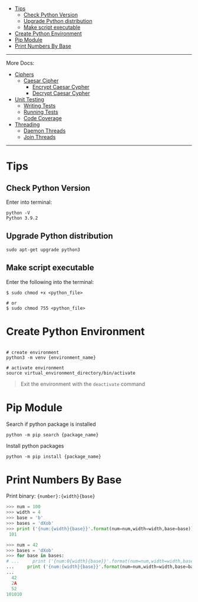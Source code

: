 - [Tips](#tips)
  - [Check Python Version](#check-python-version)
  - [Upgrade Python distribution](#upgrade-python-distribution)
  - [Make script executable](#make-script-executable)
- [Create Python Environment](#create-python-environment)
- [Pip Module](#pip-module)
- [Print Numbers By Base](#print-numbers-by-base)

---
More Docs:
- [Ciphers](docs/ciphers.md)
  - [Caesar Cipher](docs/ciphers.md#caesar-cipher)
    - [Encrypt Caesar Cypher](docs/ciphers.md#encrypt-caesar-cipher)
    - [Decrypt Caesar Cypher](docs/ciphers.md#decrypt-caesar-cipher)
- [Unit Testing](docs/unittesting.md)
  - [Writing Tests](docs/unittesting.md#writing-tests)
  - [Running Tests](docs/unittesting.md#running-tests)
  - [Code Coverage](docs/unittesting.md#code-coverage)
- [Threading](docs/threading.md)
  - [Daemon Threads](docs/threading.md#daemon-threads)
  - [Join Threads](docs/threading.md#joining-threads)
---

# Tips
## Check Python Version
Enter into terminal:
```shell
python -V
Python 3.9.2
```

## Upgrade Python distribution
```shell
sudo apt-get upgrade python3
```

## Make script executable
Enter the following into the terminal:
```shell
$ sudo chmod +x <python_file>

# or
$ sudo chmod 755 <python_file>
```

# Create Python Environment
```shell

# create environment
python3 -m venv {environment_name}

# activate environment
source virtual_environment_directory/bin/activate
```
> Exit the environment with the `deactivate` command

# Pip Module
Search if python package is installed
```shell
python -m pip search {package_name}
```

Install python packages
```shell
python -m pip install {package_name}
```

# Print Numbers By Base

Print binary: `{number}:{width}{base}`

```python
>>> num = 100
>>> width = 4
>>> base = 'b'
>>> bases = 'dXob'
>>> print ('{num:{width}{base}}'.format(num=num,width=width,base=base))
 101

>>> num = 42
>>> bases = 'dXob'
>>> for base in bases:
# ...     print ('{num:0{width}{base}}'.format(num=num,width=width,base=base))  # add '0' for leading zeros
...     print ('{num:{width}{base}}'.format(num=num,width=width,base=base))
...
  42
  2A
  52
101010
```